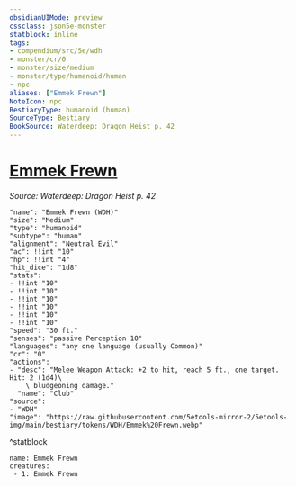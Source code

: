 ```yaml
---
obsidianUIMode: preview
cssclass: json5e-monster
statblock: inline
tags:
- compendium/src/5e/wdh
- monster/cr/0
- monster/size/medium
- monster/type/humanoid/human
- npc
aliases: ["Emmek Frewn"]
NoteIcon: npc
BestiaryType: humanoid (human)
SourceType: Bestiary
BookSource: Waterdeep: Dragon Heist p. 42
---
```

# [Emmek Frewn](2-Mechanics/CLI/bestiary/npc/emmek-frewn-wdh.md)
*Source: Waterdeep: Dragon Heist p. 42*  

```statblock
"name": "Emmek Frewn (WDH)"
"size": "Medium"
"type": "humanoid"
"subtype": "human"
"alignment": "Neutral Evil"
"ac": !!int "10"
"hp": !!int "4"
"hit_dice": "1d8"
"stats":
- !!int "10"
- !!int "10"
- !!int "10"
- !!int "10"
- !!int "10"
- !!int "10"
"speed": "30 ft."
"senses": "passive Perception 10"
"languages": "any one language (usually Common)"
"cr": "0"
"actions":
- "desc": "Melee Weapon Attack: +2 to hit, reach 5 ft., one target. Hit: 2 (1d4)\
    \ bludgeoning damage."
  "name": "Club"
"source":
- "WDH"
"image": "https://raw.githubusercontent.com/5etools-mirror-2/5etools-img/main/bestiary/tokens/WDH/Emmek%20Frewn.webp"
```
^statblock

```encounter-table
name: Emmek Frewn
creatures:
 - 1: Emmek Frewn
```